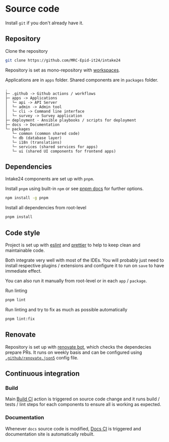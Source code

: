 # Source code

Install `git` if you don't already have it.

## Repository

Clone the repository

```sh
git clone https://github.com/MRC-Epid-it24/intake24
```

Repository is set as mono-repository with [workspaces](https://docs.npmjs.com/cli/v7/using-npm/workspaces).

Applications are in `apps` folder. Shared components are in `packages` folder.

```
.
├─ .github -> Github actions / workflows
├─ apps -> Applications
│  └─ api -> API Server
│  └─ admin -> Admin tool
│  └─ cli -> Command line interface
│  └─ survey -> Survey application
├─ deployment - Ansible playbooks / scripts for deployment
├─ docs -> Documentation
└─ packages
   └─ common (common shared code)
   └─ db (database layer)
   └─ i18n (translations)
   └─ services (shared services for apps)
   └─ ui (shared UI components for frontend apps)
```

## Dependencies

Intake24 components are set up with `pnpm`.

Install `pnpm` using built-in `npm` or see [pnpm docs](https://pnpm.io) for further options.

```sh
npm install -g pnpm
```

Install all dependencies from root-level

```sh
pnpm install
```

## Code style

Project is set up with [eslint](https://eslint.org/) and [prettier](https://prettier.io/) to help to keep clean and maintainable code.

Both integrate very well with most of the IDEs. You will probably just need to install respective plugins / extensions and configure it to run on `save` to have immediate effect.

You can also run it manually from root-level or in each `app` / `package`.

Run linting

```sh
pnpm lint
```

Run linting and try to fix as much as possible automatically

```sh
pnpm lint:fix
```

## Renovate

Repository is set up with [renovate bot](https://github.com/renovatebot/renovate), which checks the dependecies prepare PRs. It runs on weekly basis and can be configured using [`.github/renovate.json5`](https://github.com/MRC-Epid-it24/intake24/blob/master/.github/renovate.json5) config file.

## Continuous integration

### Build

Main [Build CI](https://github.com/MRC-Epid-it24/intake24/blob/master/.github/workflows/ci.yml) action is triggered on source code change and it runs build / tests / lint steps for each components to ensure all is working as expected.

### Documentation

Whenever `docs` source code is modified, [Docs CI](https://github.com/MRC-Epid-it24/intake24/blob/master/.github/workflows/docs.yml) is triggered and documentation site is automatically rebuilt.
